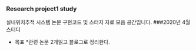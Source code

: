 ### Research project1 study
실내위치추적 시스템 논문 구현코드 및 스터지 자료 모음 공간입니다.
###2020년 4월  스터디
* 목표
 *관련 논문 2개읽고 블로그로 정리한다.
 
